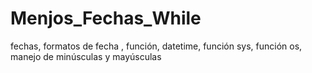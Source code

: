 # Menjos_Fechas_While
fechas, formatos de fecha , función, datetime, función sys, función os, manejo de minúsculas y mayúsculas
